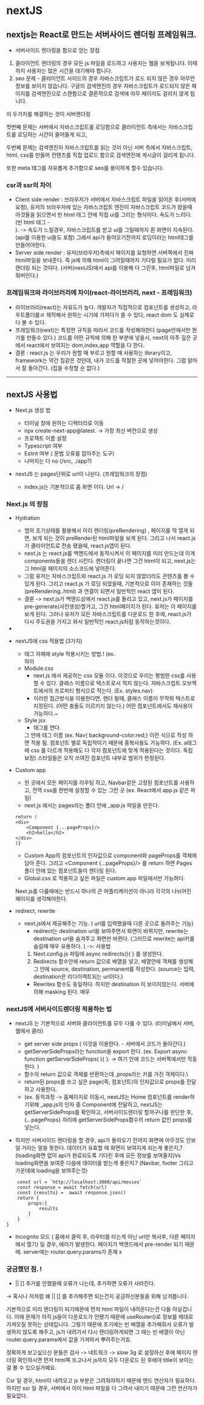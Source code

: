 # nextJS
## nextjs는 React로 만드는 서버사이드 렌더링 프레임워크. 
- 서버사이드 렌더링을 함으로 얻는 장점
1. 클라이언트 렌더링의 경우 모든 js 파일을 로드하고 사용자는 웹을 보게됩니다. 이때까지 사용자는 많은 시간을 대기해야 합니다.
2. seo 문제 - 클라이언트 사이드의 경우 자바스크립트가 로드 되지 않은 경우 아무런 정보를 보이지 않습니다. 구글의 검색엔진의 경우 자바스크립트가 로드되지 않은 페이지를 검색엔진으로 스캔함으로 결론적으로 검색에 아무 페이지도 걸리지 않게 됩니다.

이 두가지를 해결하는 것이 서버렌더링

첫번째 문제는 서버에서 자바스크립트를 로딩함으로 클라이언트 측에서는 자바스크립트를 로딩하는 시간이 줄어들게 되고,

두번째 문제는 검색엔진이 자바스크립트를 읽는 것이 아닌 서버 측에서 자바스크립트, html, css를 만들어 컨텐츠를 직접 업로드 함으로 검색엔진에 게시글이 걸리게 됩니다.

또한 meta 태그를 자유롭게 추가함으로 seo를 용이하게 할수 있습니다.

### csr과 ssr의 차이

- Client side render : 브라우저가 서버에서 자바스크립트 파일을 읽어온 후(서버에 요청), 유저의 브라우저에 있는 자바스크립트 엔진이 자바스크립트 코드가 왔을때 아것들을 읽으면서 빈 html 태그 안에 직접 ui를 그리는 형식이다. 속도가 느리다. (빈 html 태그 - <div id=‘root’></div>). -> 속도가 느릴경우, 자바스크립트를 받고 ui를 그릴때까지 휜 화면이 지속된다. (api를 이용한 ui들도 포함) 그래서 api가 들어오기전까지 로딩이라는 html태그를 만들어야한다.
- Server side render : 유저(브라우저)측에서 페이지를 요청하면 서버쪽에서 진짜 html파일을 보내준다. 즉 js에 의해 html이 그려질때까지 기다릴 필요가 없다. 미리 렌더링 되는 것이다. (서버(nextJS)에서 api를 이용해 다 그린후, html파일로 넘겨줘버린다.)

### 프레임워크와 라이브러리에 차이(react-라이브러리, next - 프레임워크)

- 라이브러리(react)는 자유도가 높다. 개발자가 직접적으로 컴포넌트를 생성하고, 라우트폴더를ㄹ 제작해서 원하는 시기에 가져다가 쓸 수 있다, react dom 도 실제로 다 볼 수 있다.
- 프레임워크(next)는 특정한 규칙을 따라서 코드를 작성해야한다 (page안에서만 뭔가를 만들수 있다.) 코드를 어떤 규칙에 의해 한 부분에 넣을시, next의 아주 깊은 곳에서 react에서 보여지는 dom,index,app 역할을 다 한다.
- 결론 : react.js 는 우리가 원할 때 부르고 원할 때 사용하는 library이고, framework는 약간 집같은 것인데, 내가 코드를 적절한 곳에 넣어야한다. 그럼 알아서 잘 돌아간다. (집을 수정할 순 없다.)

---

## nextJS 사용법

- Next.js 생성 법
    - 터미널 창에 원하는 디렉터리로 이동
    - npx create-next-app@latest. -> 가장 최신 버전으로 생성
    - 프로젝트 이름 설정
    - Typescript 여부
    - Eslint 여부 ( 문법 오류를 잡아주는 도구)
    - 나머지는 다 no (/src, ./app?)

- nextJS 는 pages단위로 url이 나뉜다. (프레임워크의 장점)
    - index.js는 기본적으로 홈 화면 이다. Url -> /


### Next.js 의 장점

- Hydration
    - 앱의 초기상태를 활용해서 미리 렌더링(preRendering) , 페이지를 딱 열게 되면, 보게 되는 것이 preRender된 html파일을 보게 된다. 그리고 나서 react.js가 클라이언트로 전송 됐을때, react.js앱이 된다.
    - next.js 는 react.js를 백엔드에서 동작시켜서 이 페이지를 미리 만드는데 이게 components들을 렌더 시킨다. 렌더링이 끝나면 그건 html이 되고, next.js는 그 html을 페이지의 소스코드에 넣어준다.
    - 그럼 유저는 자바스크립트와 react.js 가 로딩 되지 않았더라도 콘텐츠를 볼 수 있게 된다. 그리고 react.js 가 로딩 되었을때, 기본적으로 이미 존재하는 것들(preRendering..html) 과 연결이 되면서 일반적인 react 앱이 된다.
    - 결론 -> next.js가 백엔드상에서 react.js를 돌리고 있고, next.js가 페이지를 pre-generate(사전생성)할거고, 그건 html페이지가 된다. 유저는 이 페이지를 보게 된다. 그러나 유저가 모든 자바스크립트를 다운로드 한 후에, react.js가 다시 주도권을 가지고 와서 일반적인 react.js처럼 동작하는것이다.

- 

- nextJS에 css 적용법 (3가지)
    - 태그 자체에 style 적용시키는 방법.! (ex. <div style={{backgroundColor:’red’}}> 하이 </div>
    - Module.css
        - next.js 에서 제공하는 css 모듈 이다. 이것으로 우리는 평범한 css를 사용할 수 있다. 클래스 이름으로 텍스트로서 적지 않는다. 자바스크립트 오브젝트에서의 프로퍼티 형식으로 적는다. (Ex. styles.nav)
        - 이러한 접근방식을 이용한다면, 렌더 될때, 클래스 이름이 무작위 텍스트로 지정된다. (어떤 충돌도 이르키지 않는다.) 어떤 컴포넌트에서도 재사용이 가능하다.~
    - Style jsx
        - <style jsx> { ``} </style> 태그를 연다.
        그 안에 태그 이름 (ex. Nav{ background-color:red;} 이런 식으로 작성 하면 적용 됨.
        컴포넌트 별로 독립적이기 때문에 중복사용도 가능하다. (Ex. a태그에 css 를 다르게 적용해도 다 각자 컴포넌트에 맞게 적용된다는 것이다. 독립보장)
        스타일들은 오직 쓰여진 컴포넌트 내부로 범위가 한정된다.

- Custom app
    - 한 곳에서 모든 페이지를 라우팅 하고, Navbar같은 고정된 컴포넌트를 사용하고, 전역 css를 한번에 설정할 수 있는 그런 곳 (ex. React에서 app.js 같은 파일)
    - next.js 에서는 pages라는 폴더 안에 _app.js 파일을 만든다.

    ``` export default function App({Component, pageProps}){
    return (
    <div>
        <Component {...pageProps}/>
        <h2>hello</h2>
    </div>
    )}
    ``` 

    - Custom App의 컴포넌트의 인자값으로 component와 pageProps를 객체에 담아 준다. 그리고 <Component {…pageProps}/> 를 return 하면 Pages 폴더 안에 있는 컴포넌트들이 렌더링 된다.
    - Global.css 로 적용하고 싶은 파일은 custom app 파일에서만 가능하다.

    Next.js를 다룰때에는 반드시 하나의 큰 어플리케이션이 아니라 각각의 나뉘어진 페이지를 생각해야한다.


- redirect, rewrite
    - next.js에서 제공해주는 기능. ( url를 입력했을때 다른 곳으로 돌려주는 기능)
        - redirect는 destination url을 보여주면서 화면이 바뀌지만, rewrite는 destination url을 숨겨주고 화면만 바뀐다. (그러므로 rewrite는 api키를 숨길때 매우 유용하다. )
        ->: 사용법
        1. Next.config.js 파일에 async redirects(){ } 를 생성한다.
        2. Redirects 함수안에 return 값으로 배열을 넣고, 배열안에 객체를 생성해 그 안에 source, destination, permanent를 작성한다. (source는 입력, destination은 리다이렉트되는 url이다.)
        - Rewrites 함수도 동일하다. 하지만 destination 이 보이지않는다. 서버에 의해 masking 된다. 매우 
        

### nextJS에 서버사이드렌더링 적용하는 법

- nextJS 는 기본적으로 서버와 클라이언트를 모두 다룰 수 있다. (터미널에서 서버, 웹에서 클라)
    - get server side props ( 이것을 이용한다. - 서버에서 코드가 돌아간다.)
    - getServerSideProps라는 function을 export 한다.
    (ex. Export async function getServerSideProps( ){ }.  ->  여기 안에 코드는 서버쪽에서만 작동한다. )
    - 함수의 return 값으로 객체를 반환하는데 ,props라는 키를 가진 객체이다.\
    - return된 props를 쓰고 싶은 page(즉, 컴포넌트)의 인자값으로 props를 전달하고 사용한다.
    - (ex. 동작과정 -> 홈페이지로 이동시, nextJS는 Home 컴포넌트를 render하기위해 _app.js의 인자 중 Component에 전달하고, nextJS는  getServerSideProps를 확인하고, 서버사이드렌더링 할꺼구나를 판단한 후, {…pageProps} 자리에  getServerSideProps함수의 return 값인 props를 넣는다.


- 하지만 서버사이드 렌더링을 할 경우, api가 돌아오기 전까지 화면에 아무것도 안보일 거라는 말을 뜻한다.
데이터가 유효할 때 화면이 보여지게 되는게 좋은지,? (loading화면 없이 api가 완료되도록 기다린 후에 모든 정보를 보여줄지)Vs loading화면을 보여준 다음에 데이터를 받는게 좋은지.? (Navbar, footer 그리고 가운데에 loading을 보여주는것)


```export async function getServerSideProps(){
    const url = `http://localhost:3000/api/movies`
    const response = await fetch(url)
    const {results} =  await response.json()
    return {
        props:{
            results
        }
    }
}
```
- Incognito 모드 ( 홈에서 클릭 후, 라우터를 타는게 아닌 url만 복사후, 다른 페이지에서 열기) 일 경우, 에러가 발생한다. 페이지가 백엔드에서 pre-render 되기 때문에. server에는 router.query.params가 존재 x


### 궁금했던 점. !

- || [] 추가를 안했을때 오류가 나는데, 추가하면 오류가 사라진다.

→ 혹시나 저처럼 왜 || [] 를 추가해주면 되는건지 궁금하신분들을 위해 남겨봅니다.

기본적으로 미리 렌더링이 되기때문에 먼저 html 파일이 내려온다는건 다들 아실겁니다. 이때 문제가 아직 js들이 다운로드가 안됐기 때문에 useRouter()로 정보를 제대로 가져오질 못하는 상태입니다. 그렇기 때문에 초기에는 빈 배열을 추가해줘서 오류가 발생하지 않도록 해주고, js가 내려가서 다시 렌더링하게되면 그 때는 빈 배열이 아닌 router.query.params에서 값을 가져와서 뿌려주는거죠.

정확하게 보고싶으신 분들은 검사 -> 네트워크 -> slow 3g 로 설정하신 후에 페이지 렌더링 확인하시면 먼저 html쪽 뜨고나서 js까지 모두 다운로드 된 후에야 title이 보이는걸 볼 수 있으실거예요.

Csr 일 경우, html이 내려오고 js 부분은 그려줘야하기 때문에 앤드 연산자가 필요하다. 하지만 ssr 일 경우, 서버에서 이미 html 파일을 다 그려서 내리기 때문에 그런 연산자가 필요없다.